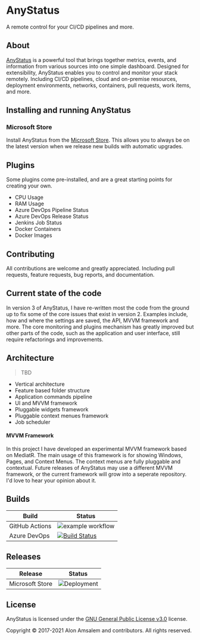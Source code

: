 # AnyStatus

A remote control for your CI/CD pipelines and more.

## About

[AnyStatus](https://www.anystat.us) is a powerful tool that brings together metrics, events, and information from various sources into one simple dashboard. Designed for extensibility, AnyStatus enables you to control and monitor your stack remotely. Including CI/CD pipelines, cloud and on-premise resources, deployment environments, networks, containers, pull requests, work items, and more.

## Installing and running AnyStatus

### Microsoft Store

Install AnyStatus from the [Microsoft Store](https://www.microsoft.com/en-us/p/anystatus/9p044vpk62sb). This allows you to always be on the latest version when we release new builds with automatic upgrades.

## Plugins

Some plugins come pre-installed, and are a great starting points for creating your own.

- CPU Usage
- RAM Usage
- Azure DevOps Pipeline Status
- Azure DevOps Release Status
- Jenkins Job Status
- Docker Containers
- Docker Images

## Contributing

All contributions are welcome and greatly appreciated. Including pull requests, feature requests, bug reports, and documentation.

## Current state of the code

In version 3 of AnyStatus, I have re-written most the code from the ground up to fix some of the core issues that exist in version 2.
Examples include, how and where the settings are saved, the API, MVVM framework and more. The core monitoring and plugins mechanism has greatly improved but other parts of the code, such as the application and user interface, still require refactorings and improvements.

## Architecture

> TBD

- Vertical architecture
- Feature based folder structure
- Application commands pipeline
- UI and MVVM framework
- Pluggable widgets framework
- Pluggable context menues framework
- Job scheduler

#### MVVM Framework

In this project I have developed an experimental MVVM framework based on MediatR. The main usage of this framework is for showing Windows, Pages, and Context Menus.
The context menus are fully pluggable and contextual. Future releases of AnyStatus may use a different MVVM framework, or the current framework will grow into a seperate repository. I'd love to hear your opinion about it.

## Builds

|Build|Status|
|-------|------|
|GitHub Actions|![example workflow](https://github.com/anystatus/anystatus/actions/workflows/dotnet.yml/badge.svg)|
|Azure DevOps|[![Build Status](https://dev.azure.com/anystatus/AnyStatus/_apis/build/status/AnyStatus?repoName=AnyStatus%2FAnyStatus&branchName=main)](https://dev.azure.com/anystatus/AnyStatus/_build/latest?definitionId=1&repoName=AnyStatus%2FAnyStatus&branchName=main)|

## Releases
|Release|Status|
|-------|------|
|Microsoft Store|![Deployment](https://vsrm.dev.azure.com/anystatus/_apis/public/Release/badge/dca19306-f20b-4442-9d85-cd9c57ec81bf/1/5)|

## License

AnyStatus is licensed under the [GNU General Public License v3.0](LICENSE) license.

Copyright © 2017-2021 Alon Amsalem and contributors. All rights reserved.
